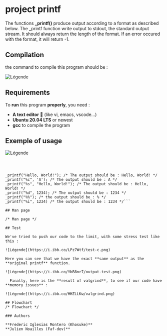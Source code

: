 # project printf

The functions **_printf()** produce output according to a format as described below. The _printf function write output to stdout, the standard output stream. It should always return the length of the format. If an error occured with the format, it will return -1.

## Compilation

the command to compile this program should be :

![Légende](https://i.ibb.co/4ZLLmcj/compilation-command.png)

## Requirements

To **run** this program **properly**, you need : 
* **A text editor** 🤡 (like vi, emacs, vscode...) 
* **Ubuntu 20.04 LTS** or newest 
* **gcc** to compile the program

## Exemple of usage

![Légende](https://i.ibb.co/sjR1nZL/example-of-usage.png)

```#include "main.h"



_printf("Hello, World!"); /* The output should be : Hello, World! */
_printf("%c", 'A'); /* The output should be : A */
_printf("%s", "Hello, World!"); /* The output should be : Hello, World! */
_printf("%d", 1234); /* The output should be : 1234 */
_printf("%%"); /* the output should be : % */
_printf("%i", 1234) /* the output should be : 1234 */```

## Man page

/* Man page */

## Test 

We've tried to push our code to the limit, with some stress test like this :  

![Légende](https://i.ibb.co/LPz7Wtf/test-c.png)

Here you can see that we have the exact **same output** as the **original printf** function.  

![Légende](https://i.ibb.co/YbB8nr7/output-test.png)  
  
  Finally, here is the **result of valgrind**, to see if our code have **memory issues** :
  
![Légende](https://i.ibb.co/HHZLLKw/valgrind.png)

## Flowchart
/* Flowchart */

### Authors

**Frederic Iglesias Montero (Khosuke)**  
**Julien Noailles (Faf-dev)**
